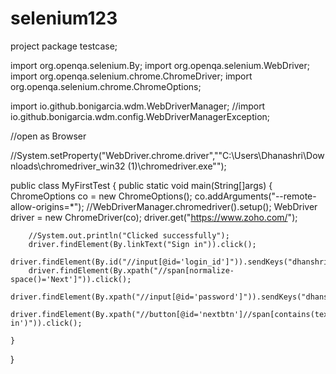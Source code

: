 # selenium123
project
package testcase;

import org.openqa.selenium.By;
import org.openqa.selenium.WebDriver;
import org.openqa.selenium.chrome.ChromeDriver;
import org.openqa.selenium.chrome.ChromeOptions;

import io.github.bonigarcia.wdm.WebDriverManager;
//import io.github.bonigarcia.wdm.config.WebDriverManagerException;

//open as Browser

//System.setProperty("WebDriver.chrome.driver","\"C:\\Users\\Dhanashri\\Downloads\\chromedriver_win32 (1)\\chromedriver.exe\"");

public class MyFirstTest {
	public static void main(String[]args) {
		ChromeOptions co = new ChromeOptions();
		co.addArguments("--remote-allow-origins=*");
		//WebDriverManager.chromedriver().setup();
		WebDriver driver = new ChromeDriver(co);
		driver.get("https://www.zoho.com/");
		
		
		//System.out.println("Clicked successfully");
		driver.findElement(By.linkText("Sign in")).click();
		driver.findElement(By.id("//input[@id='login_id']")).sendKeys("dhanshridhekankar12@gmail.com");
		driver.findElement(By.xpath("//span[normalize-space()='Next']")).click();
		driver.findElement(By.xpath("//input[@id='password']")).sendKeys("dhanshridhekankar12@gmail.com");
		driver.findElement(By.xpath("//button[@id='nextbtn']//span[contains(text(),'Sign in')")).click();
		
	}

}
